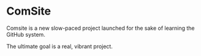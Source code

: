 # ComSite

Comsite is a new slow-paced project launched for the sake of learning the GitHub system.

The ultimate goal is a real, vibrant project. 
